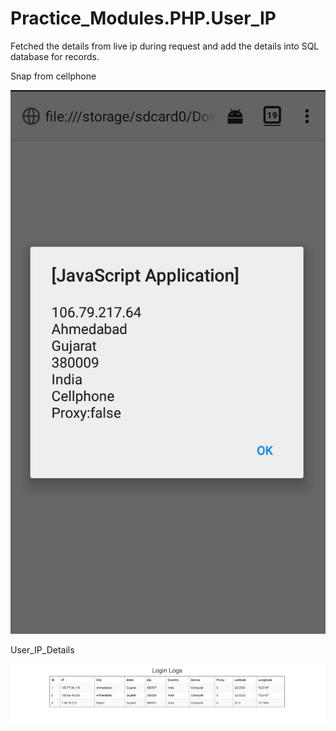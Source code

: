 # Practice_Modules.PHP.User_IP
Fetched the details from live ip during request and add the details into SQL database for records.

Snap from cellphone

![Snap from cellphone](https://github.com/Kashyap-Nirmal/Practice_Modules/blob/master/PHP/User_IP/Snap%20from%20Cellphone.png)

User_IP_Details

![User_IP_Details](https://github.com/Kashyap-Nirmal/Practice_Modules/blob/master/PHP/User_IP/User_IP_Details.png)
